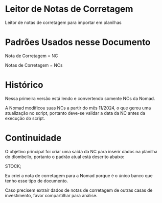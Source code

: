 # Leitor de Notas de Corretagem
Leitor de notas de corretagem para importar em planilhas

# Padrões Usados nesse Documento
Nota de Corretagem = NC

Notas de Corretagem = NCs

# Histórico
Nessa primeira versão está lendo e convertendo somente NCs da Nomad.

A Nomad modificou suas NCs a partir do mês 11/2024, o que gerou uma atualização no script, portanto deve-se validar a data da NC antes da execução do script.

# Continuidade
O objetivo principal foi criar uma saída da NC para inserir dados na planilha do dlombello, portanto o padrão atual está descrito abaixo:

STOCK;

Eu criei a nota de corretagem para a Nomad porque é o único banco que tenho esse tipo de documento.

Caso precisem extrair dados de notas de corretagem de outras casas de investimento, favor compartilhar para análise.
